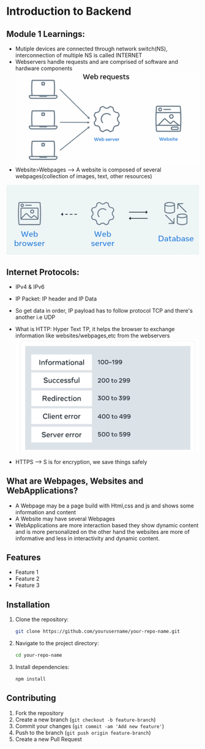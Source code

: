 # Introduction to Backend

## Module 1 Learnings:
- Mutiple devices are connected through network switch(NS), interconnection of multiple NS is called INTERNET
- Webservers handle requests and are comprised of software and hardware components 
![Image](images\image.png)
- Website>Webpages --> A website is composed of several webpages(collection of images, text, other resources)

![Image](images\image2.png)

## Internet Protocols:
- IPv4 & IPv6 
- IP Packet: IP header and IP Data
- So get data in order, IP payload has to follow protocol TCP and there's another i.e UDP

- What is HTTP: Hyper Text TP, it helps the browser to exchange information like websites/webpages,etc from the webservers 
![Image](images\image3.png)

- HTTPS --> S is for encryption, we save things safely

## What are Webpages, Websites and WebApplications? 

- A Webpage may be a page build with Html,css and js and shows some information and content
- A Website may have several Webpages
- WebApplications are more interaction based they show dynamic content and is more personalized on the other hand the websites are more of informative and less in interactivity and dynamic content. 




















## Features
- Feature 1
- Feature 2
- Feature 3

## Installation
1. Clone the repository:
    ```bash
    git clone https://github.com/yourusername/your-repo-name.git
    ```
2. Navigate to the project directory:
    ```bash
    cd your-repo-name
    ```
3. Install dependencies:
    ```bash
    npm install
    ```




## Contributing
1. Fork the repository
2. Create a new branch (`git checkout -b feature-branch`)
3. Commit your changes (`git commit -am 'Add new feature'`)
4. Push to the branch (`git push origin feature-branch`)
5. Create a new Pull Request

